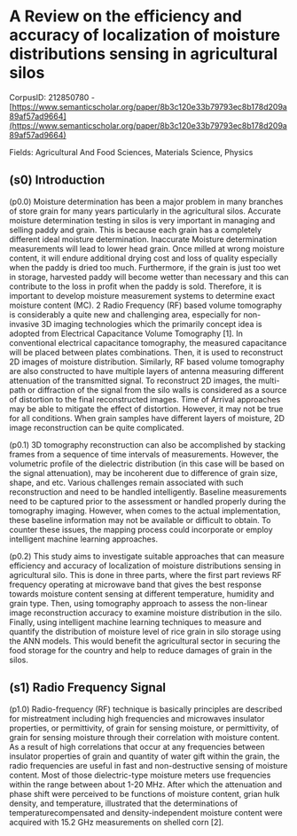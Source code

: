 # A Review on the efficiency and accuracy of localization of moisture distributions sensing in agricultural silos

CorpusID: 212850780 - [https://www.semanticscholar.org/paper/8b3c120e33b79793ec8b178d209a89af57ad9664](https://www.semanticscholar.org/paper/8b3c120e33b79793ec8b178d209a89af57ad9664)

Fields: Agricultural And Food Sciences, Materials Science, Physics

## (s0) Introduction
(p0.0) Moisture determination has been a major problem in many branches of store grain for many years particularly in the agricultural silos. Accurate moisture determination testing in silos is very important in managing and selling paddy and grain. This is because each grain has a completely different ideal moisture determination. Inaccurate Moisture determination measurements will lead to lower head grain. Once milled at wrong moisture content, it will endure additional drying cost and loss of quality especially when the paddy is dried too much. Furthermore, if the grain is just too wet in storage, harvested paddy will become wetter than necessary and this can contribute to the loss in profit when the paddy is sold. Therefore, it is important to develop moisture measurement systems to determine exact moisture content (MC).  2 Radio Frequency (RF) based volume tomography is considerably a quite new and challenging area, especially for non-invasive 3D imaging technologies which the primarily concept idea is adopted from Electrical Capacitance Volume Tomography [1]. In conventional electrical capacitance tomography, the measured capacitance will be placed between plates combinations. Then, it is used to reconstruct 2D images of moisture distribution. Similarly, RF based volume tomography are also constructed to have multiple layers of antenna measuring different attenuation of the transmitted signal. To reconstruct 2D images, the multi-path or diffraction of the signal from the silo walls is considered as a source of distortion to the final reconstructed images. Time of Arrival approaches may be able to mitigate the effect of distortion. However, it may not be true for all conditions. When grain samples have different layers of moisture, 2D image reconstruction can be quite complicated.

(p0.1) 3D tomography reconstruction can also be accomplished by stacking frames from a sequence of time intervals of measurements. However, the volumetric profile of the dielectric distribution (in this case will be based on the signal attenuation), may be incoherent due to difference of grain size, shape, and etc. Various challenges remain associated with such reconstruction and need to be handled intelligently. Baseline measurements need to be captured prior to the assessment or handled properly during the tomography imaging. However, when comes to the actual implementation, these baseline information may not be available or difficult to obtain. To counter these issues, the mapping process could incorporate or employ intelligent machine learning approaches.

(p0.2) This study aims to investigate suitable approaches that can measure efficiency and accuracy of localization of moisture distributions sensing in agricultural silo. This is done in three parts, where the first part reviews RF frequency operating at microwave band that gives the best response towards moisture content sensing at different temperature, humidity and grain type. Then, using tomography approach to assess the non-linear image reconstruction accuracy to examine moisture distribution in the silo. Finally, using intelligent machine learning techniques to measure and quantify the distribution of moisture level of rice grain in silo storage using the ANN models. This would benefit the agricultural sector in securing the food storage for the country and help to reduce damages of grain in the silos.
## (s1) Radio Frequency Signal
(p1.0) Radio-frequency (RF) technique is basically principles are described for mistreatment including high frequencies and microwaves insulator properties, or permittivity, of grain for sensing moisture, or permittivity, of grain for sensing moisture through their correlation with moisture content. As a result of high correlations that occur at any frequencies between insulator properties of grain and quantity of water gift within the grain, the radio frequencies are useful in fast and non-destructive sensing of moisture content. Most of those dielectric-type moisture meters use frequencies within the range between about 1-20 MHz. After which the attenuation and phase shift were perceived to be functions of moisture content, grian hulk density, and temperature, illustrated that the determinations of temperaturecompensated and density-independent moisture content were acquired with 15.2 GHz measurements on shelled corn [2].
